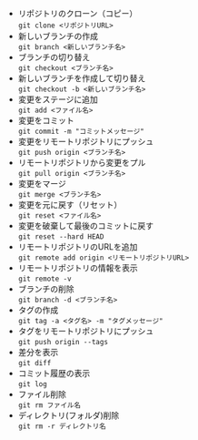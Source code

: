 - リポジトリのクローン（コピー）  
`git clone <リポジトリURL>`　　
-  新しいブランチの作成  
`git branch <新しいブランチ名>`
- ブランチの切り替え  
`git checkout <ブランチ名>`
- 新しいブランチを作成して切り替え  
`git checkout -b <新しいブランチ名>`  
- 変更をステージに追加  
`git add <ファイル名>`
- 変更をコミット  
`git commit -m "コミットメッセージ"`
- 変更をリモートリポジトリにプッシュ  
`git push origin <ブランチ名>`
- リモートリポジトリから変更をプル  
`git pull origin <ブランチ名>`
- 変更をマージ  
`git merge <ブランチ名>`
- 変更を元に戻す（リセット）  
`git reset <ファイル名>`
- 変更を破棄して最後のコミットに戻す  
`git reset --hard HEAD`
- リモートリポジトリのURLを追加  
`git remote add origin <リモートリポジトリURL>`
- リモートリポジトリの情報を表示  
`git remote -v`
- ブランチの削除  
`git branch -d <ブランチ名>`
- タグの作成  
`git tag -a <タグ名> -m "タグメッセージ"`
- タグをリモートリポジトリにプッシュ  
 `git push origin --tags`
- 差分を表示  
`git diff`
- コミット履歴の表示  
`git log`
- ファイル削除  
`git rm ファイル名`
- ディレクトリ(フォルダ)削除  
`git rm -r ディレクトリ名`

